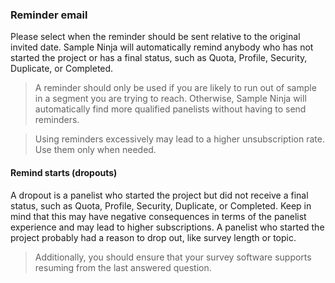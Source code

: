 ### Reminder email

Please select when the reminder should be sent relative to the original invited date. Sample Ninja will automatically remind anybody who has not started the project or has a final status, such as Quota, Profile, Security, Duplicate, or Completed.

> A reminder should only be used if you are likely to run out of sample in a segment you are trying to reach. Otherwise, Sample Ninja will automatically find more qualified panelists without having to send reminders.

> Using reminders excessively may lead to a higher unsubscription rate. Use them only when needed.

#### Remind starts (dropouts)
A dropout is a panelist who started the project but did not receive a final status, such as Quota, Profile, Security, Duplicate, or Completed. Keep in mind that this may have negative consequences in terms of the panelist experience and may lead to higher subscriptions. A panelist who started the project probably had a reason to drop out, like survey length or topic. 

> Additionally, you should ensure that your survey software supports resuming from the last answered question.              
